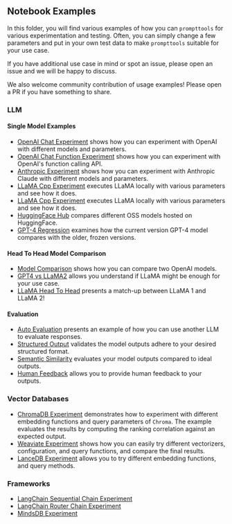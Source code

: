 ## Notebook Examples

In this folder, you will find various examples of how you can `prompttools` for
various experimentation and testing. Often, you can simply change a few parameters
and put in your own test data to make `prompttools` suitable for your use case.

If you have additional use case in mind or spot an issue, please open an issue
and we will be happy to discuss.

We also welcome community contribution of usage examples! Please open a PR if you
have something to share.

### LLM

#### Single Model Examples
- [OpenAI Chat Experiment](OpenAIChatExperiment.ipynb) shows how you can experiment with OpenAI with different models and parameters.
- [OpenAI Chat Function Experiment](OpenAIChatFunctionExperiment.ipynb) shows how you can experiment with OpenAI's function calling API.
- [Anthropic Experiment](AnthropicExperiment.ipynb) shows how you can experiment with Anthropic Claude with different models and parameters.
- [LLaMA Cpp Experiment](LlamaCppExperiment.ipynb) executes LLaMA locally with various parameters and see how it does.
- [LLaMA Cpp Experiment](LlamaCppExperiment.ipynb) executes LLaMA locally with various parameters and see how it does.
- [HuggingFace Hub](HuggingFaceHub.ipynb) compares different OSS models hosted on HuggingFace.
- [GPT-4 Regression](GPT4RegressionTesting.ipynb) examines how the current version GPT-4 model compares with the older, frozen versions.

#### Head To Head Model Comparison

- [Model Comparison](ModelComparison.ipynb) shows how you can compare two OpenAI models.
- [GPT4 vs LLaMA2](GPT4vsLlama2.ipynb) allows you understand if LLaMA might be enough for your use case.
- [LLaMA Head To Head](LlamaHeadToHead.ipynb) presents a match-up between LLaMA 1 and LLaMA 2!

#### Evaluation
- [Auto Evaluation](AutoEval.ipynb) presents an example of how you can use another LLM to evaluate responses.
- [Structured Output](StructuredOutput.ipynb) validates the model outputs adhere to your desired structured format.
- [Semantic Similarity](SemanticSimilarity.ipynb) evaluates your model outputs compared to ideal outputs.
- [Human Feedback](HumanFeedback.ipynb) allows you to provide human feedback to your outputs.


### Vector Databases

- [ChromaDB Experiment](ChromaDBExperiment.ipynb) demonstrates how to experiment with different
  embedding functions and query parameters of `Chroma`. The example evaluates the results by computing the
  ranking correlation against an expected output.
- [Weaviate Experiment](WeaviateExperiment.ipynb) shows how you can easily try different vectorizers, configuration,
  and query functions, and compare the final results.
- [LanceDB Experiment](LanceDBExperiment.ipynb) allows you to try different embedding functions, and query methods.

### Frameworks

- [LangChain Sequential Chain Experiment](LangChainSequentialChainExperiment.ipynb)
- [LangChain Router Chain Experiment](LangChainRouterChainExperiment.ipynb)
- [MindsDB Experiment](MindsDBExperiment.ipynb)

